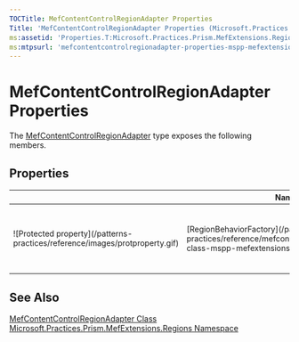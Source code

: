 ```yaml
---
TOCTitle: MefContentControlRegionAdapter Properties
Title: 'MefContentControlRegionAdapter Properties (Microsoft.Practices.Prism.MefExtensions.Regions)'
ms:assetid: 'Properties.T:Microsoft.Practices.Prism.MefExtensions.Regions.MefContentControlRegionAdapter'
ms:mtpsurl: 'mefcontentcontrolregionadapter-properties-mspp-mefextensions-regions.md'
---
```



# MefContentControlRegionAdapter Properties

The [MefContentControlRegionAdapter](/patterns-practices/reference/mefcontentcontrolregionadapter-class-mspp-mefextensions-regions) type exposes the following members.

## Properties

<table>

<thead>
<tr class="header">
<th> </th>
<th>Name</th>
<th>Description</th>
</tr>
</thead>
<tbody>
<tr class="odd">
<td>![Protected property](/patterns-practices/reference/images/protproperty.gif)</td>
<td>[RegionBehaviorFactory](/patterns-practices/reference/mefcontentcontrolregionadapter-class-mspp-mefextensions-regions)</td>
<td><div class="summary">
Gets or sets the factory used to create the region behaviors to attach to the created regions.
</div>
(Inherited from [RegionAdapterBase&lt;T&gt;](/patterns-practices/reference/regionadapterbase-t-class-mspp-regions
).)</td>
</tr>
</tbody>
</table>

## See Also

[MefContentControlRegionAdapter Class](/patterns-practices/reference/mefcontentcontrolregionadapter-class-mspp-mefextensions-regions)<br/>
[Microsoft.Practices.Prism.MefExtensions.Regions Namespace](/patterns-practices/reference/mspp-mefextensions-regions-namespace)<br/>